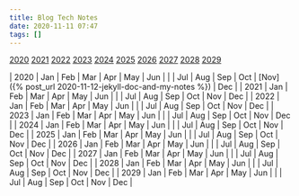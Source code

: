 ```yaml
---
title: Blog Tech Notes
date: 2020-11-11 07:47
tags: []
---
```


[2020](#2020) [2021](#2021) [2022](#2022) [2023](#2023) [2024](#2024)
[2025](#2025) [2026](#2026) [2027](#2027) [2028](#2028) [2029](#2029)

| <a name="2020">2020</a> | Jan | Feb | Mar | Apr | May | Jun |
| | Jul | Aug | Sep | Oct | [Nov]({% post_url 2020-11-12-jekyll-doc-and-my-notes %}) | Dec |
| <a name="2021">2021</a> | Jan | Feb | Mar | Apr | May | Jun |
| | Jul | Aug | Sep | Oct | Nov | Dec |
| <a name="2022">2022</a> | Jan | Feb | Mar | Apr | May | Jun |
| | Jul | Aug | Sep | Oct | Nov | Dec |
| <a name="2023">2023</a> | Jan | Feb | Mar | Apr | May | Jun |
| | Jul | Aug | Sep | Oct | Nov | Dec |
| <a name="2024">2024</a> | Jan | Feb | Mar | Apr | May | Jun |
| | Jul | Aug | Sep | Oct | Nov | Dec |
| <a name="2025">2025</a> | Jan | Feb | Mar | Apr | May | Jun |
| | Jul | Aug | Sep | Oct | Nov | Dec |
| <a name="2026">2026</a> | Jan | Feb | Mar | Apr | May | Jun |
| | Jul | Aug | Sep | Oct | Nov | Dec |
| <a name="2027">2027</a> | Jan | Feb | Mar | Apr | May | Jun |
| | Jul | Aug | Sep | Oct | Nov | Dec |
| <a name="2028">2028</a> | Jan | Feb | Mar | Apr | May | Jun |
| | Jul | Aug | Sep | Oct | Nov | Dec |
| <a name="2029">2029</a> | Jan | Feb | Mar | Apr | May | Jun |
| | Jul | Aug | Sep | Oct | Nov | Dec |
